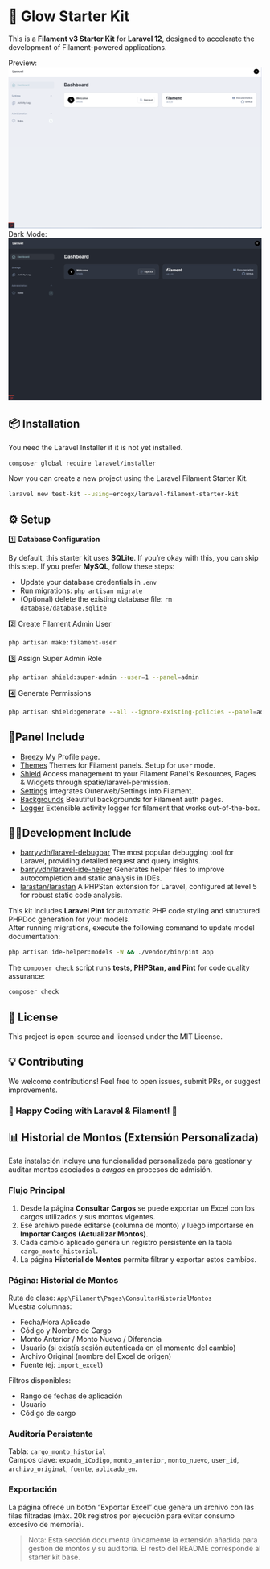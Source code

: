 # 🚀 Glow Starter Kit

This is a **Filament v3 Starter Kit** for **Laravel 12**, designed to accelerate the development of Filament-powered applications.

Preview:
![](https://raw.githubusercontent.com/ercogx/laravel-filament-starter-kit/main/preview-white.png)
Dark Mode:
![](https://raw.githubusercontent.com/ercogx/laravel-filament-starter-kit/main/preview.png)

## 📦 Installation

You need the Laravel Installer if it is not yet installed.

```bash
composer global require laravel/installer
```

Now you can create a new project using the Laravel Filament Starter Kit.

```bash
laravel new test-kit --using=ercogx/laravel-filament-starter-kit
```

## ⚙️ Setup

1️⃣ **Database Configuration**

By default, this starter kit uses **SQLite**. If you’re okay with this, you can skip this step. If you prefer **MySQL**, follow these steps:

- Update your database credentials in `.env`
- Run migrations: `php artisan migrate`
- (Optional) delete the existing database file: ```rm database/database.sqlite```

2️⃣ Create Filament Admin User
```bash
php artisan make:filament-user
```

3️⃣ Assign Super Admin Role
```bash
php artisan shield:super-admin --user=1 --panel=admin
```

4️⃣ Generate Permissions
```bash
php artisan shield:generate --all --ignore-existing-policies --panel=admin
```

## 🌟Panel Include 

- [Breezy](https://filamentphp.com/plugins/jeffgreco-breezy) My Profile page.
- [Themes](https://filamentphp.com/plugins/hasnayeen-themes) Themes for Filament panels. Setup for `user` mode.
- [Shield](https://filamentphp.com/plugins/bezhansalleh-shield) Access management to your Filament Panel's Resources, Pages & Widgets through spatie/laravel-permission.
- [Settings](https://filamentphp.com/plugins/outerweb-settings) Integrates Outerweb/Settings into Filament.
- [Backgrounds](https://filamentphp.com/plugins/swisnl-backgrounds) Beautiful backgrounds for Filament auth pages.
- [Logger](https://filamentphp.com/plugins/z3d0x-logger) Extensible activity logger for filament that works out-of-the-box.

## 🧑‍💻Development Include

- [barryvdh/laravel-debugbar](https://github.com/barryvdh/laravel-debugbar) The most popular debugging tool for Laravel, providing detailed request and query insights.
- [barryvdh/laravel-ide-helper](https://github.com/barryvdh/laravel-ide-helper) Generates helper files to improve autocompletion and static analysis in IDEs.
- [larastan/larastan](https://github.com/larastan/larastan) A PHPStan extension for Laravel, configured at level 5 for robust static code analysis.

This kit includes **Laravel Pint** for automatic PHP code styling and structured PHPDoc generation for your models.  
After running migrations, execute the following command to update model documentation:

```bash
php artisan ide-helper:models -W && ./vendor/bin/pint app 
```

The `composer check` script runs **tests, PHPStan, and Pint** for code quality assurance:
```bash
composer check
```

## 📜 License

This project is open-source and licensed under the MIT License.

## 💡 Contributing

We welcome contributions! Feel free to open issues, submit PRs, or suggest improvements.


### 🚀 Happy Coding with Laravel & Filament! 🎉

## 📊 Historial de Montos (Extensión Personalizada)

Esta instalación incluye una funcionalidad personalizada para gestionar y auditar montos asociados a *cargos* en procesos de admisión.

### Flujo Principal
1. Desde la página **Consultar Cargos** se puede exportar un Excel con los cargos utilizados y sus montos vigentes.
2. Ese archivo puede editarse (columna de monto) y luego importarse en **Importar Cargos (Actualizar Montos)**.
3. Cada cambio aplicado genera un registro persistente en la tabla `cargo_monto_historial`.
4. La página **Historial de Montos** permite filtrar y exportar estos cambios.

### Página: Historial de Montos
Ruta de clase: `App\Filament\Pages\ConsultarHistorialMontos`  
Muestra columnas:
- Fecha/Hora Aplicado
- Código y Nombre de Cargo
- Monto Anterior / Monto Nuevo / Diferencia
- Usuario (si existía sesión autenticada en el momento del cambio)
- Archivo Original (nombre del Excel de origen)
- Fuente (ej: `import_excel`)

Filtros disponibles:
- Rango de fechas de aplicación
- Usuario
- Código de cargo

### Auditoría Persistente
Tabla: `cargo_monto_historial`  
Campos clave: `expadm_iCodigo`, `monto_anterior`, `monto_nuevo`, `user_id`, `archivo_original`, `fuente`, `aplicado_en`.

### Exportación
La página ofrece un botón “Exportar Excel” que genera un archivo con las filas filtradas (máx. 20k registros por ejecución para evitar consumo excesivo de memoria).

> Nota: Esta sección documenta únicamente la extensión añadida para gestión de montos y su auditoría. El resto del README corresponde al starter kit base.

